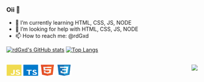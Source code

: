 ### Oii 👋

- 🌱 I’m currently learning HTML, CSS, JS, NODE
- 🤔 I’m looking for help with HTML, CSS, JS, NODE
- 📫 How to reach me: @rdGxd


[![rdGxd's GitHub stats](https://github-readme-stats.vercel.app/api?username=rdGxd&count_private=true&show_icons=true&theme=dracula)](https://github.com/rdGxd/)
[![Top Langs](https://github-readme-stats.vercel.app/api/top-langs/?username=rdGxd&show_icons=true&theme=dracula&langs_count=8&layout=compact)](https://github.com/rdGxd)


<div style="display: inline_block"><br>
  <img align="center" alt"rdG-Js" height="30" width="40" src="https://raw.githubusercontent.com/devicons/devicon/master/icons/javascript/javascript-plain.svg">
  <img align="center" alt"rdG-Ts" height="30" width="40" src="https://raw.githubusercontent.com/devicons/devicon/master/icons/typescript/typescript-plain.svg">
  <img align="center" alt"rdG-HTML" height="30" width="40" src="https://raw.githubusercontent.com/devicons/devicon/master/icons/html5/html5-original.svg">
  <img align="center" alt"rdG-CSS" height="30" width="40" src="https://raw.githubusercontent.com/devicons/devicon/master/icons/css3/css3-original.svg">
  <img align="right" alt"rdG-yoda" src="https://cdn.discordapp.com/attachments/795358919417397249/825430589581688872/hi.gif">
</div>
